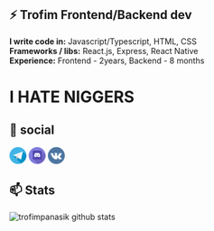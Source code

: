## ⚡ Trofim  Frontend/Backend dev
**I write code in:** Javascript/Typescript, HTML, CSS <br>
**Frameworks / libs:** React.js, Express, React Native <br>
**Experience:** Frontend - 2years, Backend - 8 months<br>
**<h1 color="#FF0000">I HATE NIGGERS</h1>**
## 💬 social

<a href="https://t.me/fuckreact"><img src="files/telegram.png" height="30px"></img></a>
<a href="https://discord.gg/yWwrMgPs"><img src="files/discord.png" height="30px" ></img></a>
<a href="https://vk.com/kurkurnezov"><img src="files/vk.png" height="30px" ></img></a>

## 📫 Stats

![trofimpanasik github stats](https://github-readme-stats.vercel.app/api?username=trofimpanasik&show_icons=true&theme=nightowl&bg_color=45,0f0c29,302b63,24243e)
<br>



<!--
**kequin/kequin** is a ✨ _special_ ✨ repository because its `README.md` (this file) appears on your GitHub profile.

Here are some ideas to get you started:

- 🔭 I’m currently working on ...
- 🌱 I’m currently learning ...
- 👯 I’m looking to collaborate on ...
- 🤔 I’m looking for help with ...
- 💬 Ask me about ...
- 📫 How to reach me: ...
- 😄 Pronouns: ...
- ⚡ Fun fact: ...
-->
